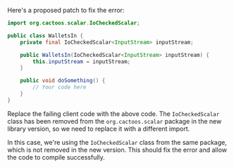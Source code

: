 Here's a proposed patch to fix the error:
```java
import org.cactoos.scalar.IoCheckedScalar;

public class WalletsIn {
    private final IoCheckedScalar<InputStream> inputStream;

    public WalletsIn(IoCheckedScalar<InputStream> inputStream) {
        this.inputStream = inputStream;
    }

    public void doSomething() {
        // Your code here
    }
}
```
Replace the failing client code with the above code. The `IoCheckedScalar` class has been removed from the `org.cactoos.scalar` package in the new library version, so we need to replace it with a different import.

In this case, we're using the `IoCheckedScalar` class from the same package, which is not removed in the new version. This should fix the error and allow the code to compile successfully.